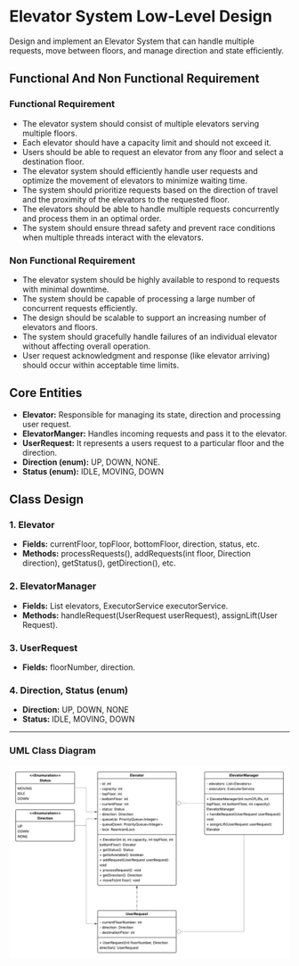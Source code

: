 # Elevator System Low-Level Design

Design and implement an Elevator System that can handle multiple requests, move between floors, and manage direction and state efficiently.

## Functional And Non Functional Requirement

### Functional Requirement

- The elevator system should consist of multiple elevators serving multiple floors.
- Each elevator should have a capacity limit and should not exceed it.
- Users should be able to request an elevator from any floor and select a destination floor.
- The elevator system should efficiently handle user requests and optimize the movement of elevators to minimize waiting time.
- The system should prioritize requests based on the direction of travel and the proximity of the elevators to the requested floor.
- The elevators should be able to handle multiple requests concurrently and process them in an optimal order.
- The system should ensure thread safety and prevent race conditions when multiple threads interact with the elevators.

### Non Functional Requirement

- The elevator system should be highly available to respond to requests with minimal downtime.
- The system should be capable of processing a large number of concurrent requests efficiently.
- The design should be scalable to support an increasing number of elevators and floors.
- The system should gracefully handle failures of an individual elevator without affecting overall operation.
- User request acknowledgment and response (like elevator arriving) should occur within acceptable time limits.

## Core Entities

- **Elevator:** Responsible for managing its state, direction and processing user request.
- **ElevatorManger:** Handles incoming requests and pass it to the elevator.
- **UserRequest:** It represents a users request to a particular floor and the direction.
- **Direction (enum):** UP, DOWN, NONE.
- **Status (enum):** IDLE, MOVING, DOWN

## Class Design

### 1. Elevator

- **Fields:** currentFloor, topFloor, bottomFloor, direction, status, etc.
- **Methods:** processRequests(), addRequests(int floor, Direction direction), getStatus(), getDirection(), etc.

### 2. ElevatorManager

- **Fields:** List<Elevators> elevators, ExecutorService executorService.
- **Methods:** handleRequest(UserRequest userRequest), assignLift(User Request).

### 3. UserRequest

- **Fields:** floorNumber, direction.

### 4. Direction, Status (enum)

- **Direction:** UP, DOWN, NONE
- **Status:** IDLE, MOVING, DOWN

---

### UML Class Diagram

![Elevator system UML class diagram](./static/Elevator%20System.png)
